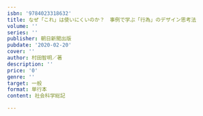 ```yaml
---
isbn: '9784023318632'
title: なぜ「これ」は使いにくいのか？　事例で学ぶ「行為」のデザイン思考法
volume: ''
series: ''
publisher: 朝日新聞出版
pubdate: '2020-02-20'
cover: ''
author: 村田智明／著
description: ''
price: '0'
genre: ''
target: 一般
format: 単行本
content: 社会科学総記

---
```

